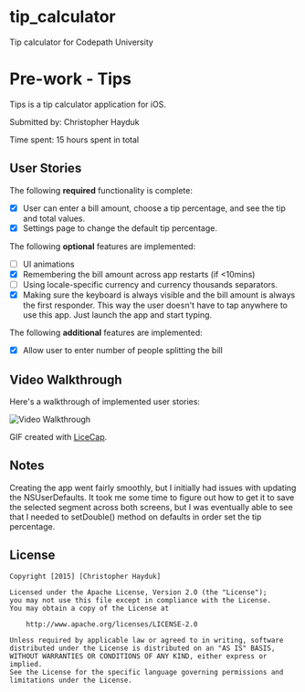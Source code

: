 # tip_calculator
Tip calculator for Codepath University

# Pre-work - Tips

Tips is a tip calculator application for iOS.

Submitted by: Christopher Hayduk

Time spent: 15 hours spent in total

## User Stories

The following **required** functionality is complete:

* [X] User can enter a bill amount, choose a tip percentage, and see the tip and total values.
* [X] Settings page to change the default tip percentage.

The following **optional** features are implemented:
* [ ] UI animations
* [X] Remembering the bill amount across app restarts (if <10mins)
* [ ] Using locale-specific currency and currency thousands separators.
* [X] Making sure the keyboard is always visible and the bill amount is always the first responder. This way the user doesn't have to tap anywhere to use this app. Just launch the app and start typing.

The following **additional** features are implemented:

* [X] Allow user to enter number of people splitting the bill

## Video Walkthrough 

Here's a walkthrough of implemented user stories:

<img src='http://imgur.com/oBFUCSE.gif' title='Video Walkthrough' width='' alt='Video Walkthrough' />

GIF created with [LiceCap](http://www.cockos.com/licecap/).

## Notes

Creating the app went fairly smoothly, but I initially had issues with updating the NSUserDefaults. It took me some time to figure out how to get it to save the selected segment across both screens, but I was eventually able to see that I needed to setDouble() method on defaults in order set the tip percentage.

## License

    Copyright [2015] [Christopher Hayduk]

    Licensed under the Apache License, Version 2.0 (the "License");
    you may not use this file except in compliance with the License.
    You may obtain a copy of the License at

        http://www.apache.org/licenses/LICENSE-2.0

    Unless required by applicable law or agreed to in writing, software
    distributed under the License is distributed on an "AS IS" BASIS,
    WITHOUT WARRANTIES OR CONDITIONS OF ANY KIND, either express or implied.
    See the License for the specific language governing permissions and
    limitations under the License.
